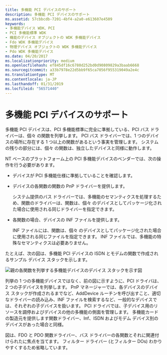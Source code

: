 ```yaml
---
title: 多機能 PCI デバイスのサポート
description: 多機能 PCI デバイスのサポート
ms.assetid: 57cbbcdb-7201-4bf4-a2a0-e613607e4509
keywords:
- 多機能デバイス WDK、PCI
- PCI 多機能標準 WDK
- 機能のデバイス オブジェクトの WDK 多機能デバイス
- Fdo WDK 多機能デバイス
- 物理デバイス オブジェクトの WDK 多機能デバイス
- Pdo WDK 多機能デバイス
ms.date: 04/20/2017
ms.localizationpriority: medium
ms.openlocfilehash: ef845df16c6780d252bd0d90809829a3baab6668
ms.sourcegitcommit: a33b7978e22d5bb9f65ca7056f955319049a2e4c
ms.translationtype: MT
ms.contentlocale: ja-JP
ms.lasthandoff: 01/31/2019
ms.locfileid: "56571440"
---
```

# <a name="supporting-multifunction-pci-devices"></a>多機能 PCI デバイスのサポート





多機能 PCI デバイスは、PCI 多機能標準に完全に準拠している、PCI バス ドライバーは、個々 の関数を列挙します。 PCI バス ドライバーでは、1 つのデバイスの場所に存在する 1 つ以上の関数があるという事実を管理します。 システムの残りの部分には、個々 の関数は、独立したデバイスと同様に動作します。

NT ベースのプラットフォーム上の PCI 多機能デバイスのベンダーでは、次の操作を行う必要があります。

-   デバイスが PCI 多機能仕様に準拠していることを確認します。

-   デバイスの各関数の関数の PnP ドライバーを提供します。

    システム提供のバス ドライバーでは、多機能のセマンティクスを処理するため、関数のドライバーは、関数は、個々 のデバイスとしてパッケージ化された場合に使用される同じドライバーを指定できます。

-   各関数の場合、デバイスの INF ファイルを提供します。

    INF ファイルには、関数は、個々 のデバイスとしてパッケージ化された場合に使用される同じファイルを指定できます。 INF ファイルでは、多機能の特殊なセマンティクスは必要ありません。

たとえば、次の図は、多機能 PCI デバイスの ISDN とモデムの関数で作成されるサンプル デバイス スタックを示します。

![親の各関数を列挙する多機能デバイスのデバイス スタックを示す図](images/mf-indep.png)

列挙の 1 つの多機能デバイスではなく、前の図に示すように、PCI ドライバは、2 つの子デバイスを列挙します。 PnP マネージャーでは、各デバイスのデバイス スタックが作成されるまでなど、AddDevice ルーチンを呼び出すこと、適切なドライバーの読み込み、INF ファイルを検索するなど、一般的なデバイスでは、それぞれの子デバイスを扱います。 PCI ドライバでは、子デバイス用のリソースを調停およびデバイスの他の多機能の側面を管理します。 多機能カードの製造元を提供します関数ドライバー、Inf、ISDN およびモデム デバイス別のデバイスがあった場合と同様。

図は、FDO と PDO 関数ドライバー、バス ドライバーの各関数とそれに関連付けられたに焦点を当てます。 フィルター ドライバー (とフィルター DOs) わかりやすくするため省略しています。

 

 




